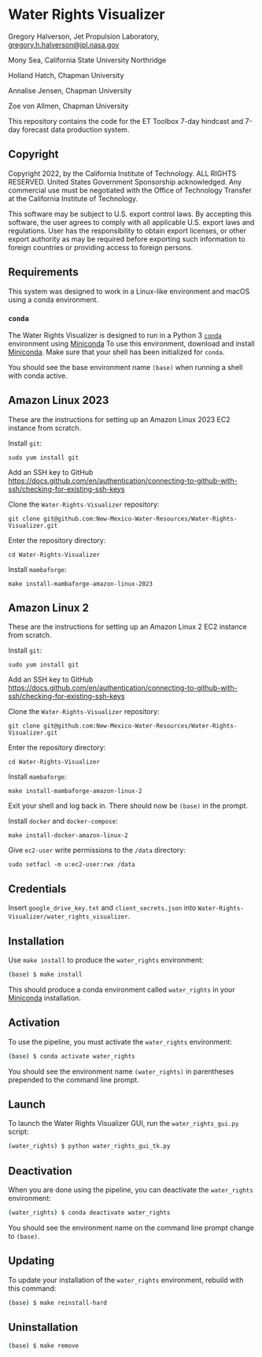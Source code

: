 # Water Rights Visualizer

Gregory Halverson, Jet Propulsion Laboratory, [gregory.h.halverson@jpl.nasa.gov](mailto:gregory.h.halverson@jpl.nasa.gov)

Mony Sea, California State University Northridge

Holland Hatch, Chapman University

Annalise Jensen, Chapman University

Zoe von Allmen, Chapman University

This repository contains the code for the ET Toolbox 7-day hindcast and 7-day forecast data production system.

## Copyright

Copyright 2022, by the California Institute of Technology. ALL RIGHTS RESERVED. United States Government Sponsorship acknowledged. Any commercial use must be negotiated with the Office of Technology Transfer at the California Institute of Technology.
 
This software may be subject to U.S. export control laws. By accepting this software, the user agrees to comply with all applicable U.S. export laws and regulations. User has the responsibility to obtain export licenses, or other export authority as may be required before exporting such information to foreign countries or providing access to foreign persons.

## Requirements

This system was designed to work in a Linux-like environment and macOS using a conda environment.

### `conda`

The Water Rights Visualizer is designed to run in a Python 3 [`conda`](https://docs.conda.io/en/latest/miniconda.html) environment using [Miniconda](https://docs.conda.io/en/latest/miniconda.html) To use this environment, download and install [Miniconda](https://docs.conda.io/en/latest/miniconda.html). Make sure that your shell has been initialized for `conda`.

You should see the base environment name `(base)` when running a shell with conda active.

## Amazon Linux 2023

These are the instructions for setting up an Amazon Linux 2023 EC2 instance from scratch.

Install `git`:
```
sudo yum install git
```

Add an SSH key to GitHub
https://docs.github.com/en/authentication/connecting-to-github-with-ssh/checking-for-existing-ssh-keys

Clone the `Water-Rights-Visualizer` repository:
```
git clone git@github.com:New-Mexico-Water-Resources/Water-Rights-Visualizer.git
```

Enter the repository directory:
```
cd Water-Rights-Visualizer
```

Install `mambaforge`:
```
make install-mambaforge-amazon-linux-2023
```

## Amazon Linux 2

These are the instructions for setting up an Amazon Linux 2 EC2 instance from scratch.

Install `git`:
```
sudo yum install git
```

Add an SSH key to GitHub
https://docs.github.com/en/authentication/connecting-to-github-with-ssh/checking-for-existing-ssh-keys

Clone the `Water-Rights-Visualizer` repository:
```
git clone git@github.com:New-Mexico-Water-Resources/Water-Rights-Visualizer.git
```

Enter the repository directory:
```
cd Water-Rights-Visualizer
```

Install `mambaforge`:
```
make install-mambaforge-amazon-linux-2
```

Exit your shell and log back in. There should now be `(base)` in the prompt.

Install `docker` and `docker-compose`:
```
make install-docker-amazon-linux-2
```

Give `ec2-user` write permissions to the `/data` directory:
```
sudo setfacl -m u:ec2-user:rwx /data
```

## Credentials

Insert `google_drive_key.txt` and `client_secrets.json` into `Water-Rights-Visualizer/water_rights_visualizer`.

## Installation

Use `make install` to produce the `water_rights` environment:

```bash
(base) $ make install
```

This should produce a conda environment called `water_rights` in your [Miniconda](https://docs.conda.io/en/latest/miniconda.html) installation.

## Activation

To use the pipeline, you must activate the `water_rights` environment:

```bash
(base) $ conda activate water_rights
```

You should see the environment name `(water_rights)` in parentheses prepended to the command line prompt.

## Launch

To launch the Water Rights Visualizer GUI, run the `water_rights_gui.py` script:

```bash
(water_rights) $ python water_rights_gui_tk.py
```

## Deactivation

When you are done using the pipeline, you can deactivate the `water_rights` environment:

```bash
(water_rights) $ conda deactivate water_rights
```

You should see the environment name on the command line prompt change to `(base)`.

## Updating

To update your installation of the `water_rights` environment, rebuild with this command:

```bash
(base) $ make reinstall-hard
```

## Uninstallation

```bash
(base) $ make remove
```


